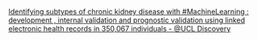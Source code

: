 [Identifying subtypes of chronic kidney disease with #MachineLearning : development , internal validation and prognostic validation using linked electronic health records in 350,067 individuals - @UCL Discovery](https://qi.tc/qi/111877)